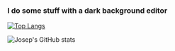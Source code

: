 ### I do some stuff with a dark background editor


[![Top Langs](https://github-readme-stats.vercel.app/api/top-langs/?username=jdecid&layout=compact&hide=Jupyter%20Notebook&langs_count=10&theme=dracula)](https://github.com/jdecid/github-readme-stats)

![Josep's GitHub stats](https://github-readme-stats.vercel.app/api?username=jdecid&show_icons=true&theme=dracula)

<!--
Here are some ideas to get you started:

- 🔭 I’m currently working on ...
- 🌱 I’m currently learning ...
- 👯 I’m looking to collaborate on ...
- 🤔 I’m looking for help with ...
- 💬 Ask me about ...
- 📫 How to reach me: ...
- 😄 Pronouns: ...
- ⚡ Fun fact: ...
-->
